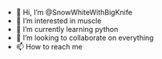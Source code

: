 - 👋 Hi, I’m @SnowWhiteWithBigKnife
- 👀 I’m interested in muscle
- 🌱 I’m currently learning python
- 💞️ I’m looking to collaborate on everything
- 📫 How to reach me 

<!---
SnowWhiteWithBigKnife/SnowWhiteWithBigKnife is a ✨ special ✨ repository because its `README.md` (this file) appears on your GitHub profile.
You can click the Preview link to take a look at your changes.
--->
